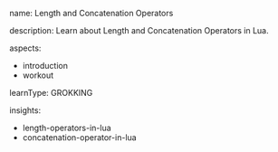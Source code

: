 name: Length and Concatenation Operators

description: Learn about Length and Concatenation Operators in Lua.

aspects:
  - introduction
  - workout

learnType: GROKKING

insights:
  - length-operators-in-lua
  - concatenation-operator-in-lua